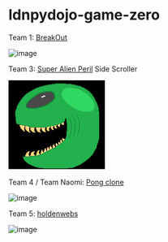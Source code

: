 # ldnpydojo-game-zero

Team 1: [BreakOut](https://github.com/tomviner/game_zero/)

![image](https://cloud.githubusercontent.com/assets/167319/8002393/42beb410-0b66-11e5-8a8a-20055df6b291.png)

Team 3: [Super Alien Peril](https://github.com/alistair-broomhead/ldnpydojo-game-zero) Side Scroller

![image](https://raw.githubusercontent.com/alistair-broomhead/ldnpydojo-game-zero/master/images/happy_green_guy.png)

Team 4 / Team Naomi: [Pong clone](https://github.com/geokala/pongclonefromdojo)

![image](https://cloud.githubusercontent.com/assets/167319/8006997/80f41778-0b90-11e5-8ad6-5ad41034ceac.png)

Team 5: [holdenwebs](https://github.com/holdenweb/holdenwebs)

![image](https://cloud.githubusercontent.com/assets/167319/8021430/959c41b6-0c97-11e5-9597-d7e5612b39b3.png)
